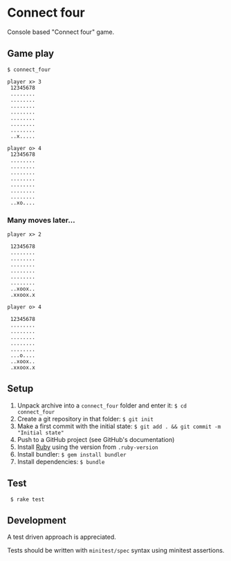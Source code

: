 # Connect four

Console based "Connect four" game.

## Game play

```shell
$ connect_four
```

```shell
player x> 3
 12345678
 ........
 ........
 ........
 ........
 ........
 ........
 ........
 ..x.....
```

```shell
player o> 4
 12345678
 ........
 ........
 ........
 ........
 ........
 ........
 ........
 ..xo....
```

### Many moves later...

```shell
player x> 2

 12345678
 ........
 ........
 ........
 ........
 ........
 ........
 ..xoox..
 .xxoox.x
```

```shell
player o> 4

 12345678
 ........
 ........
 ........
 ........
 ........
 ...o....
 ..xoox..
 .xxoox.x
```

## Setup

1. Unpack archive into a `connect_four` folder and enter it: `$ cd connect_four`
2. Create a git repository in that folder: `$ git init`
3. Make a first commit with the initial state: `$ git add . && git commit -m "Initial state"`
4. Push to a GitHub project (see GitHub's documentation)
5. Install [Ruby](https://www.ruby-lang.org/de/) using the version from `.ruby-version`
6. Install bundler: `$ gem install bundler`
7. Install dependencies: `$ bundle`

## Test

```shell
 $ rake test
```

## Development

A test driven approach is appreciated.

Tests should be written with `minitest/spec` syntax using minitest assertions.
